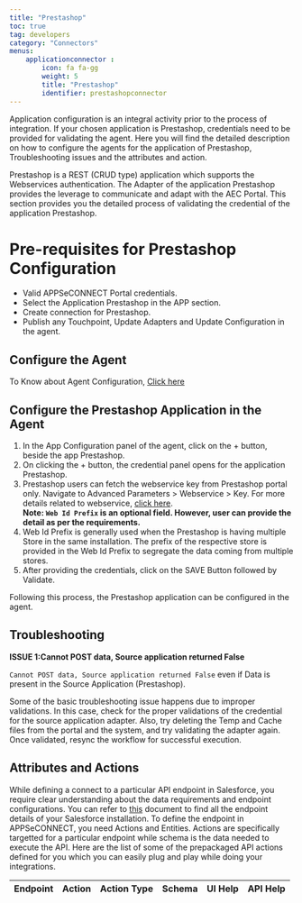 ```yaml
---
title: "Prestashop"
toc: true
tag: developers
category: "Connectors"
menus: 
    applicationconnector : 
        icon: fa fa-gg
        weight: 5 
        title: "Prestashop"
        identifier: prestashopconnector
---
```


Application configuration is an integral activity prior to the process of integration. If your chosen application is Prestashop, credentials 
need to be provided for validating the agent. Here you will find the detailed description on how to configure the agents for the application
of Prestashop, Troubleshooting issues and the attributes and action.

Prestashop is a REST (CRUD type) application which supports the Webservices authentication. The Adapter of the application Prestashop provides 
the leverage to communicate and adapt with the AEC Portal. This section provides you the detailed process of validating the credential of the 
application Prestashop.

# Pre-requisites for Prestashop Configuration 

* Valid APPSeCONNECT Portal credentials.
* Select the Application Prestashop in the APP section.
* Create connection for Prestashop.
* Publish any Touchpoint, Update Adapters and Update Configuration in the agent.

## Configure the Agent

To Know about Agent Configuration, [Click here](/deployment/Deployment-Configuration/)

## Configure the Prestashop Application in the Agent

1. In the App Configuration panel of the agent, click on the + button, beside the app Prestashop.
2. On clicking the + button, the credential panel opens for the application Prestashop. 
3. Prestashop users can fetch the webservice key from Prestashop portal only. 
   Navigate to Advanced Parameters > Webservice > Key. For more details related to webservice, [click here]().  
**Note: `Web Id Prefix` is an optional field. However, user can provide the detail as per the requirements.**  
4. Web Id Prefix is generally used when the Prestashop is having multiple Store in the same installation. 
   The prefix of the respective store is provided in the Web Id Prefix to segregate the data coming from multiple stores.
5. After providing the credentials, click on the SAVE Button followed by Validate.

Following this process, the Prestashop application can be configured in the agent.

## Troubleshooting

**ISSUE 1:Cannot POST data, Source application returned False**

`Cannot POST data, Source application returned False` even if Data is present in the Source Application (Prestashop).

Some of the basic troubleshooting issue happens due to improper validations. In this case, check for the proper validations of the credential 
for the source application adapter. Also, try deleting the Temp and Cache files from the portal and the system, and try validating the adapter again. 
Once validated, resync the workflow for successful execution.

## Attributes and Actions

While defining a connect to a particular API endpoint in Salesforce, you require clear understanding about the data requirements and endpoint configurations. 
You can refer to [this](https://devdocs.magento.com/guides/v2.0/rest/list.html) document to find all the endpoint details of your Salesforce installation. 
To define the endpoint in APPSeCONNECT, you need Actions and Entities. Actions are specifically targetted for a particular endpoint while schema is the 
data needed to execute the API. Here are the list of some of the prepackaged API actions defined for you which you can easily plug and play while doing your 
integrations. 

|Endpoint|Action|Action Type|Schema|UI Help|API Help|
|---|---|---|---|------|-----|





